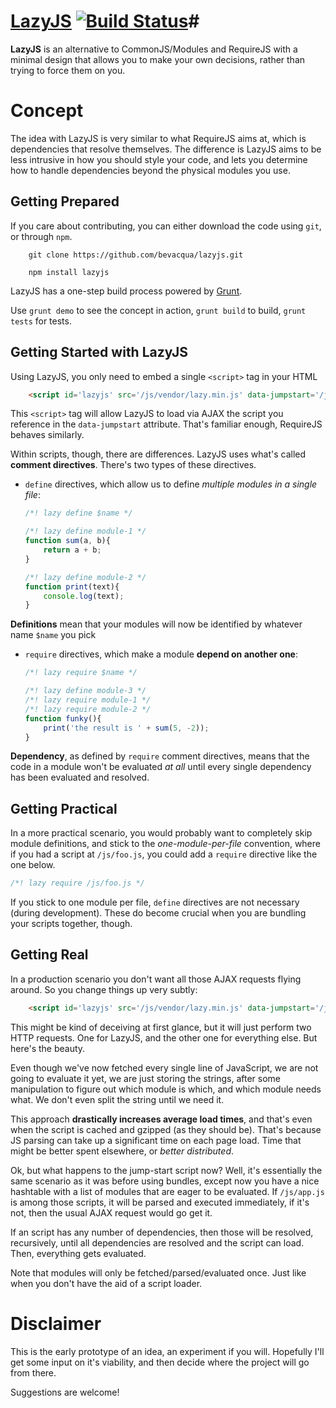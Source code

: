 # [LazyJS](http://bevacqua.github.io/lazyjs) [![Build Status](https://travis-ci.org/bevacqua/lazyjs.png?branch=master)](https://travis-ci.org/bevacqua/lazyjs)#

**LazyJS** is an alternative to CommonJS/Modules and RequireJS with a minimal design that allows you to make your own decisions, rather than trying to force them on you.

# Concept #

The idea with LazyJS is very similar to what RequireJS aims at, which is dependencies that resolve themselves. The difference is LazyJS aims to be less intrusive in how you should style your code, and lets you determine how to handle dependencies beyond the physical modules you use.

## Getting Prepared ##

If you care about contributing, you can either download the code using `git`, or through `npm`.

```posh
    git clone https://github.com/bevacqua/lazyjs.git
    
    npm install lazyjs
```

LazyJS has a one-step build process powered by [Grunt](http://gruntjs.com/).

Use `grunt demo` to see the concept in action, `grunt build` to build, `grunt tests` for tests.

## Getting Started with LazyJS ##

Using LazyJS, you only need to embed a single `<script>` tag in your HTML

```html
    <script id='lazyjs' src='/js/vendor/lazy.min.js' data-jumpstart='/js/app.js'></script>
```

This `<script>` tag will allow LazyJS to load via AJAX the script you reference in the `data-jumpstart` attribute. That's familiar enough, RequireJS behaves similarly.

Within scripts, though, there are differences. LazyJS uses what's called **comment directives**. There's two types of these directives.

    
- `define` directives, which allow us to define _multiple modules in a single file_:

    ```js
    /*! lazy define $name */
    ```

    ```js
    /*! lazy define module-1 */
    function sum(a, b){
        return a + b;
    }

    /*! lazy define module-2 */
    function print(text){
        console.log(text);
    }
    ```

**Definitions** mean that your modules will now be identified by whatever name `$name` you pick
    
- `require` directives, which make a module **depend on another one**:

    ```js
    /*! lazy require $name */
    ```

    ```js
    /*! lazy define module-3 */
    /*! lazy require module-1 */
    /*! lazy require module-2 */
    function funky(){
        print('the result is ' + sum(5, -2));
    }
    ```

**Dependency**, as defined by `require` comment directives, means that the code in a module won't be evaluated _at all_ until every single dependency has been evaluated and resolved.

## Getting Practical ##

In a more practical scenario, you would probably want to completely skip module definitions, and stick to the _one-module-per-file_ convention, where if you had a script at `/js/foo.js`, you could add a `require` directive like the one below.

```js
/*! lazy require /js/foo.js */
```

If you stick to one module per file, `define` directives are not necessary (during development). These do become crucial when you are bundling your scripts together, though.

## Getting Real ##

In a production scenario you don't want all those AJAX requests flying around. So you change things up very subtly:

```html
    <script id='lazyjs' src='/js/vendor/lazy.min.js' data-jumpstart='/js/app.js' data-bundle='js/all.js'></script>
```

This might be kind of deceiving at first glance, but it will just perform two HTTP requests. One for LazyJS, and the other one for everything else. But here's the beauty.

Even though we've now fetched every single line of JavaScript, we are not going to evaluate it yet, we are just storing the strings, after some manipulation to figure out which module is which, and which module needs what. We don't even split the string until we need it.

This approach **drastically increases average load times**, and that's even when the script is cached and gzipped (as they should be). That's because JS parsing can take up a significant time on each page load. Time that might be better spent elsewhere, or _better distributed_.

Ok, but what happens to the jump-start script now? Well, it's essentially the same scenario as it was before using bundles, except now you have a nice hashtable with a list of modules that are eager to be evaluated. If `/js/app.js` is among those scripts, it will be parsed and executed immediately, if it's not, then the usual AJAX request would go get it.

If an script has any number of dependencies, then those will be resolved, recursively, until all dependencies are resolved and the script can load. Then, everything gets evaluated.

Note that modules will only be fetched/parsed/evaluated once. Just like when you don't have the aid of a script loader.

# Disclaimer #

This is the early prototype of an idea, an experiment if you will. Hopefully I'll get some input on it's viability, and then decide where the project will go from there.

Suggestions are welcome!
